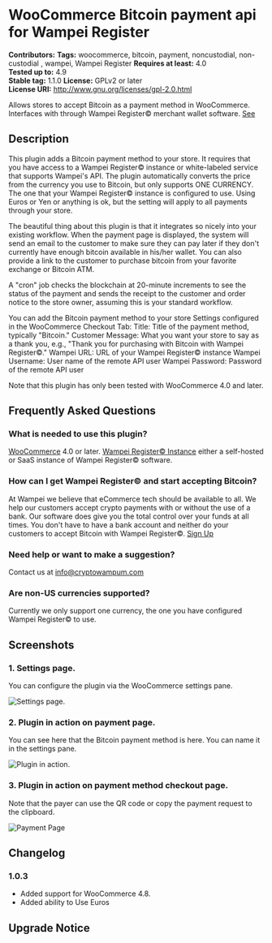 # WooCommerce Bitcoin payment api for Wampei Register #
**Contributors:** 
**Tags:** woocommerce, bitcoin, payment, noncustodial, non-custodial , wampei, Wampei Register
**Requires at least:** 4.0  
**Tested up to:** 4.9  
**Stable tag:** 1.1.0
**License:** GPLv2 or later  
**License URI:** http://www.gnu.org/licenses/gpl-2.0.html


Allows stores to accept Bitcoin as a payment method in WooCommerce. Interfaces with through Wampei Register© merchant wallet software.  [See](http://wampei.com/blog/woocommerce/plugin/ecommerce/using_wampum_woocommerce_plugin.html)

## Description ##

This plugin adds a Bitcoin payment method to your store.  It requires that you have access to a Wampei Register© instance or white-labeled service that supports Wampei's API.  The plugin automatically converts the price from the currency you use to Bitcoin, but only supports ONE CURRENCY.  The one that your Wampei Register© instance is configured to use.  Using Euros or Yen or anything is ok, but the setting will apply to all payments through your store.

The beautiful thing about this plugin is that it integrates so nicely into your existing workflow.  When the payment page is displayed, the system will send an email to the customer to make sure they can pay later if they don't currently have enough bitcoin available in his/her wallet.  You can also provide a link to the customer to purchase bitcoin from your favorite exchange or Bitcoin ATM.

A "cron" job checks the blockchain at 20-minute increments to see the status of the payment and sends the receipt to the customer and order notice to the store owner, assuming this is your standard workflow.

You can add the Bitcoin payment method to your store
Settings configured in the WooCommerce Checkout Tab:
Title: Title of the payment method, typically "Bitcoin."
Customer Message: What you want your store to say as a thank you, e.g., "Thank you for purchasing with Bitcoin with Wampei Register©."
Wampei URL: URL of your Wampei Register© instance
Wampei Username: User name of the remote API user
Wampei Password: Password of the remote API user

Note that this plugin has only been tested with WooCommerce 4.0 and later.


## Frequently Asked Questions ##


### What is needed to use this plugin? ###

[WooCommerce](http://wordpress.org/plugins/woocommerce/) 4.0 or later.
[Wampei Register© Instance](http://Wampei.com) either a self-hosted or SaaS instance of Wampei Register© software.  

### How can I get Wampei Register© and start accepting Bitcoin? ###

At Wampei we believe that eCommerce tech should be available to all. We help our customers accept crypto payments with or without the use of a bank. Our software does give you the total control over your funds at all times. You don't have to have a bank account and neither do your customers to accept Bitcoin with Wampei Register©.
[Sign Up](http://Wampei.com/contact/index.html)

### Need help or want to make a suggestion? ###

Contact us at info@cryptowampum.com

### Are non-US currencies supported? ###
Currently we only support one currency, the one you have configured Wampei Register© to use.
## Screenshots ##

### 1. Settings page. ###
You can configure the plugin via the WooCommerce settings pane.

![Settings page.](http://wampei.com/assets/files/gateway-wampum-bitcoin/PluginSettings.png) 

### 2. Plugin in action on payment page. ###
You can see here that the Bitcoin payment method is here.  You can name it in the settings pane.

![Plugin in action.](http://wampei.com/assets/files/gateway-wampum-bitcoin/PaymentMethodsPage.png)


### 3. Plugin in action on payment method checkout page. ###
Note that the payer can use the QR code or copy the payment request to the clipboard.

![Payment Page](http://wampei.com/assets/files/gateway-wampum-bitcoin/PaymentPage.png)

## Changelog ##

### 1.0.3 ###

- Added support for WooCommerce 4.8.
- Added ability to Use Euros
## Upgrade Notice ##

